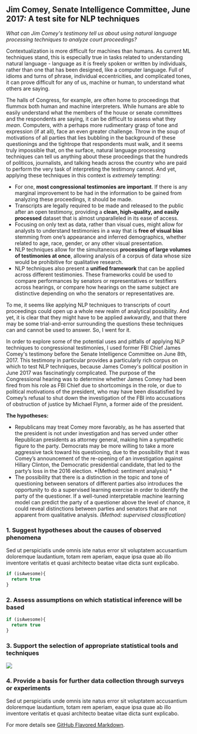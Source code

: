 ## Jim Comey, Senate Intelligence Committee, June 2017: A test site for NLP techniques
*What can Jim Comey's testimony tell us about using natural language processing techniques to analyze court proceedings?*

Contextualization is more difficult for machines than humans. As current ML techniques stand, this is especially true in tasks related to understanding natural language - language as it is freely spoken or written by individuals, rather than one that has been designed, like a computer language. Full of idioms and turns of phrase, individual eccentricities, and complicated tones, it can prove difficult for any of us, machine or human, to understand what others are saying.  
  
The halls of Congress, for example, are often home to proceedings that flummox both human and machine interpreters. While humans are able to easily understand what the members of the house or senate committees and the respondents are saying, it can be difficult to assess what they *mean*. Computers, with a perhaps more rudimentary grasp of tone and expression (if at all), face an even greater challenge. Throw in the soup of motivations of all parties that lies bubbling in the background of these questionings and the tightrope that respondents must walk, and it seems truly impossible that, on the surface, natural language processing techniques can tell us anything about these proceedings that the hundreds of politicos, journalists, and talking heads across the country who are paid to perform the very task of interpreting the testimony cannot. And yet, applying these techniques in this context is *extremely* tempting:  

  - For one, **most congressional testimonies are important**. If there is any marginal improvement to be had in the information to be gained from analyzing these proceedings, it should be made. 
- Transcripts are legally required to be made and released to the public after an open testimony, providing a **clean, high-quality, and easily processed** dataset that is almost unparalleled in its ease of access.
- Focusing on only text as data, rather than visual cues, might allow for analysts to understand testimonies in a way that is **free of visual bias** stemming from one’s appearance and inferred demographics, whether related to age, race, gender, or any other visual presentation.
- NLP techniques allow for the simultaneous **processing of large volumes of testimonies at once**, allowing analysis of a corpus of data whose size would be prohibitive for qualitative research.
- NLP techniques also present a **unified framework** that can be applied across different testimonies. These frameworks could be used to compare performances by senators or representatives or testifiers across hearings, or compare how hearings on the same subject are distinctive depending on who the senators or representatives are.

To me, it seems like applying NLP techniques to transcripts of court proceedings could open up a whole new realm of analytical possibility. And yet, it is clear that they might have to be applied awkwardly, and that there may be some trial-and-error surrounding the questions these techniques can and cannot be used to answer. So, I went for it.  
  
  In order to explore some of the potential uses and pitfalls of applying NLP techniques to congressional testimonies, I used former FBI Chief James Comey's testimony before the Senate Intelligence Committee on June 8th, 2017. This testimony in particular provides a particularly rich corpus on which to test NLP techniques, because James Comey's political position in June 2017 was fascinatingly complicated. The purpose of the Congressional hearing was to determine whether James Comey had been fired from his role as FBI Chief due to shortcomings in the role, or due to political motivations of the president, who may have been dissatisfied by Comey’s refusal to shut down the investigation of the FBI into accusations of obstruction of justice by Michael Flynn, a former aide of the president.   
    
**The hypotheses:**  
- Republicans may treat Comey more favorably, as he has asserted that the president is not under investigation and has served under other Republican presidents as attorney general, making him a sympathetic figure to the party. Democrats may be more willing to take a more aggressive tack toward his questioning, due to the possibility that it was Comey’s announcement of the re-opening of an investigation against Hillary Clinton, the Democratic presidential candidate, that led to the party’s loss in the 2016 election. *(Method: sentiment analysis) *
- The possibility that there is a distinction in the topic and tone of questioning between senators of different parties also introduces the opportunity to do a supervised learning exercise in order to identify the party of the questioner. If a well-tuned interpretable machine learning model can predict the party of a questioner above the level of chance, it could reveal distinctions between parties and senators that are not apparent from qualitative analysis. *(Method: supervised classification)*

### 1. Suggest hypotheses about the causes of observed phenomena

Sed ut perspiciatis unde omnis iste natus error sit voluptatem accusantium doloremque laudantium, totam rem aperiam, eaque ipsa quae ab illo inventore veritatis et quasi architecto beatae vitae dicta sunt explicabo. 

```javascript
if (isAwesome){
  return true
}
```

### 2. Assess assumptions on which statistical inference will be based

```javascript
if (isAwesome){
  return true
}
```

### 3. Support the selection of appropriate statistical tools and techniques

<img src="images/dummy_thumbnail.jpg?raw=true"/>

### 4. Provide a basis for further data collection through surveys or experiments

Sed ut perspiciatis unde omnis iste natus error sit voluptatem accusantium doloremque laudantium, totam rem aperiam, eaque ipsa quae ab illo inventore veritatis et quasi architecto beatae vitae dicta sunt explicabo. 

For more details see [GitHub Flavored Markdown](https://guides.github.com/features/mastering-markdown/).
